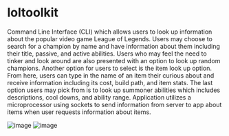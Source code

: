 # loltoolkit
Command Line Interface (CLI) which allows users to look up information about the popular video game League of Legends.
Users may choose to search for a champion by name and have information about them including their title, passive, and active abilities.
Users who may feel the need to tinker and look around are also presented with an option to look up random champions. 
Another option for users to select is the item look up option. From here, users can type in the name of an item their curious about and receive information including its cost, build path, and item stats.
The last option users may pick from is to look up summoner abilities which includes descriptions, cool downs, and ability range.
Application utilizes a microprocessor using sockets to send information from server to app about items when user requests information about items. 

![image](https://github.com/shellingghost/loltoolkit/assets/97666032/f037912a-6100-4768-a33d-3d642b6a9807)
![image](https://github.com/shellingghost/loltoolkit/assets/97666032/33a72521-af16-4eac-9878-270de9d6a516)
